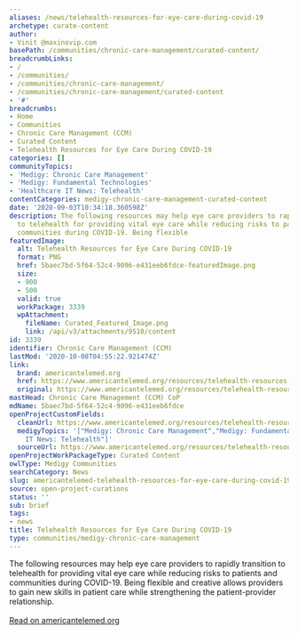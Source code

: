 ```yaml
---
aliases: /news/telehealth-resources-for-eye-care-during-covid-19
archetype: curate-content
author:
- Vinit @maxinovip.com
basePath: /communities/chronic-care-management/curated-content/
breadcrumbLinks:
- /
- /communities/
- /communities/chronic-care-management/
- /communities/chronic-care-management/curated-content
- '#'
breadcrumbs:
- Home
- Communities
- Chronic Care Management (CCM)
- Curated Content
- Telehealth Resources for Eye Care During COVID-19
categories: []
communityTopics:
- 'Medigy: Chronic Care Management'
- 'Medigy: Fundamental Technologies'
- 'Healthcare IT News: Telehealth'
contentCategories: medigy-chronic-care-management-curated-content
date: '2020-09-03T10:34:18.360598Z'
description: The following resources may help eye care providers to rapidly transition
  to telehealth for providing vital eye care while reducing risks to patients and
  communities during COVID-19. Being flexible
featuredImage:
  alt: Telehealth Resources for Eye Care During COVID-19
  format: PNG
  href: 5baec7bd-5f64-52c4-9096-e431eeb6fdce-featuredImage.png
  size:
  - 900
  - 500
  valid: true
  workPackage: 3339
  wpAttachment:
    fileName: Curated_Featured_Image.png
    link: /api/v3/attachments/9510/content
id: 3339
identifier: Chronic Care Management (CCM)
lastMod: '2020-10-08T04:55:22.921474Z'
link:
  brand: americantelemed.org
  href: https://www.americantelemed.org/resources/telehealth-resources-for-eye-care-during-covid-19/
  original: https://www.americantelemed.org/resources/telehealth-resources-for-eye-care-during-covid-19/
mastHead: Chronic Care Management (CCM) CoP
mdName: 5baec7bd-5f64-52c4-9096-e431eeb6fdce
openProjectCustomFields:
  cleanUrl: https://www.americantelemed.org/resources/telehealth-resources-for-eye-care-during-covid-19/
  medigyTopics: '["Medigy: Chronic Care Management","Medigy: Fundamental Technologies","Healthcare
    IT News: Telehealth"]'
  sourceUrl: https://www.americantelemed.org/resources/telehealth-resources-for-eye-care-during-covid-19/
openProjectWorkPackageType: Curated Content
owlType: Medigy Communities
searchCategory: News
slug: americantelemed-telehealth-resources-for-eye-care-during-covid-19
source: open-project-curations
status: ''
sub: brief
tags:
- news
title: Telehealth Resources for Eye Care During COVID-19
type: communities/medigy-chronic-care-management
---
```


<p>The following resources may help eye care providers to rapidly transition to telehealth for providing vital eye care while reducing risks to patients and communities during COVID-19. Being flexible and creative allows providers to gain new skills in patient care while strengthening the patient-provider relationship.<br><br><a href="https://www.americantelemed.org/resources/telehealth-resources-for-eye-care-during-covid-19/">Read on americantelemed.org</a></p>